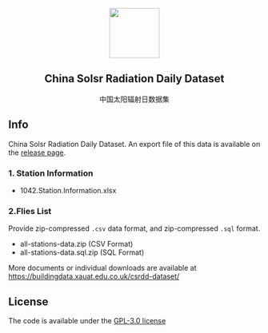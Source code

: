 <p align="center">
 <img width="100px" src="favicon.ico" align="center">
 <h2 align="center">China Solsr Radiation Daily Dataset</h2>
 <p align="center">中国太阳辐射日数据集</p>
</p>

## Info

China Solsr Radiation Daily Dataset. An export file of this data is available on the [release page](https://github.com/buildingdata/csrdd-dataset/releases).

### 1. Station Information

- 1042.Station.Information.xlsx

### 2.Flies List

Provide zip-compressed `.csv` data format, and zip-compressed `.sql` format.

+ all-stations-data.zip (CSV Format)
+ all-stations-data.sql.zip (SQL Format)

More documents or individual downloads are available at https://buildingdata.xauat.edu.co.uk/csrdd-dataset/

## License

The code is available under the [GPL-3.0 license](https://github.com/buildingdata/csrdd-dataset/blob/main/LICENSE)

